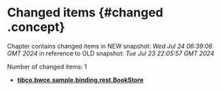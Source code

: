 # Changed items {#changed .concept}

Chapter contains changed items in NEW snapshot: *Wed Jul 24 06:39:06 GMT 2024* in reference to OLD snapshot: *Tue Jul 23 22:05:57 GMT 2024*

Number of changed items: 1

-   **[tibco.bwce.sample.binding.rest.BookStore](../changed/tibco.bwce.sample.binding.rest.BookStore/files.md)**  


